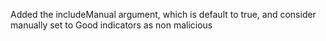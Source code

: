 Added the includeManual argument, which is default to true, and consider manually set to Good indicators as non malicious